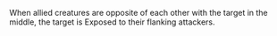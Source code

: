 When allied creatures are opposite of each other with the target in the middle, the target is Exposed to their flanking attackers.